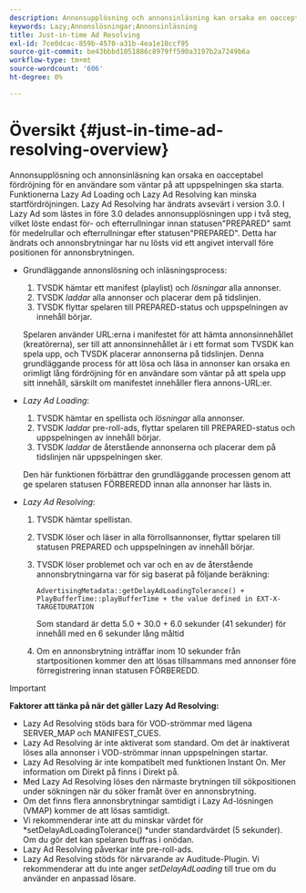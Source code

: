 ```yaml
---
description: Annonsupplösning och annonsinläsning kan orsaka en oacceptabel fördröjning för en användare som väntar på att uppspelningen ska starta. Funktionerna Lazy Ad Loading och Lazy Ad Resolving kan minska startfördröjningen. Lazy Ad Resolving har ändrats avsevärt i version 3.0. I Lazy Ad som lästes in före 3.0 delades annonsupplösningen upp i två steg, vilket löste endast för- och efterrullningar innan statusen"PREPARED" samt för medelrullar och efterrullningar efter statusen"PREPARED". Detta har ändrats och annonsbrytningar har nu lösts vid ett angivet intervall före positionen för annonsbrytningen.
keywords: Lazy;Annonslösningar;Annonsinläsning
title: Just-in-time Ad Resolving
exl-id: 7ce0dcac-859b-4570-a31b-4ea1e10ccf95
source-git-commit: be43bbbd1051886c8979ff590a3197b2a7249b6a
workflow-type: tm+mt
source-wordcount: '606'
ht-degree: 0%

---
```


# Översikt {#just-in-time-ad-resolving-overview}

Annonsupplösning och annonsinläsning kan orsaka en oacceptabel fördröjning för en användare som väntar på att uppspelningen ska starta. Funktionerna Lazy Ad Loading och Lazy Ad Resolving kan minska startfördröjningen. Lazy Ad Resolving har ändrats avsevärt i version 3.0. I Lazy Ad som lästes in före 3.0 delades annonsupplösningen upp i två steg, vilket löste endast för- och efterrullningar innan statusen&quot;PREPARED&quot; samt för medelrullar och efterrullningar efter statusen&quot;PREPARED&quot;. Detta har ändrats och annonsbrytningar har nu lösts vid ett angivet intervall före positionen för annonsbrytningen.

* Grundläggande annonslösning och inläsningsprocess:

   1. TVSDK hämtar ett manifest (playlist) och *lösningar* alla annonser.
   1. TVSDK *laddar* alla annonser och placerar dem på tidslinjen.
   1. TVSDK flyttar spelaren till PREPARED-status och uppspelningen av innehåll börjar.

   Spelaren använder URL:erna i manifestet för att hämta annonsinnehållet (kreatörerna), ser till att annonsinnehållet är i ett format som TVSDK kan spela upp, och TVSDK placerar annonserna på tidslinjen. Denna grundläggande process för att lösa och läsa in annonser kan orsaka en orimligt lång fördröjning för en användare som väntar på att spela upp sitt innehåll, särskilt om manifestet innehåller flera annons-URL:er.

* *Lazy Ad Loading*:

   1. TVSDK hämtar en spellista och *lösningar* alla annonser.
   1. TVSDK *laddar* pre-roll-ads, flyttar spelaren till PREPARED-status och uppspelningen av innehåll börjar.
   1. TVSDK *laddar* de återstående annonserna och placerar dem på tidslinjen när uppspelningen sker.

   Den här funktionen förbättrar den grundläggande processen genom att ge spelaren statusen FÖRBEREDD innan alla annonser har lästs in.

* *Lazy Ad Resolving*:

   1. TVSDK hämtar spellistan.
   1. TVSDK löser och läser in alla förrollsannonser, flyttar spelaren till statusen PREPARED och uppspelningen av innehåll börjar.
   1. TVSDK löser problemet och var och en av de återstående annonsbrytningarna var för sig baserat på följande beräkning:

      `AdvertisingMetadata::getDelayAdLoadingTolerance() + PlayBufferTime::playBufferTime + the value defined in EXT-X-TARGETDURATION`

      Som standard är detta 5.0 + 30.0 + 6.0 sekunder (41 sekunder) för innehåll med en 6 sekunder lång måltid

   1. Om en annonsbrytning inträffar inom 10 sekunder från startpositionen kommer den att lösas tillsammans med annonser före förregistrering innan statusen FÖRBEREDD.

>[!IMPORTANT]
>
>**Faktorer att tänka på när det gäller Lazy Ad Resolving:**
>
>* Lazy Ad Resolving stöds bara för VOD-strömmar med lägena SERVER_MAP och MANIFEST_CUES.
>* Lazy Ad Resolving är inte aktiverat som standard. Om det är inaktiverat löses alla annonser i VOD-strömmar innan uppspelningen startar.
>* Lazy Ad Resolving är inte kompatibelt med funktionen Instant On. Mer information om Direkt på finns i Direkt på.
>* Med Lazy Ad Resolving löses den närmaste brytningen till sökpositionen under sökningen när du söker framåt över en annonsbrytning.
>* Om det finns flera annonsbrytningar samtidigt i Lazy Ad-lösningen (VMAP) kommer de att lösas samtidigt.
>* Vi rekommenderar inte att du minskar värdet för *setDelayAdLoadingTolerance() *under standardvärdet (5 sekunder). Om du gör det kan spelaren buffras i onödan.
>* Lazy Ad Resolving påverkar inte pre-roll-ads.
>* Lazy Ad Resolving stöds för närvarande av Auditude-Plugin. Vi rekommenderar att du inte anger *setDelayAdLoading* till true om du använder en anpassad lösare.
>

